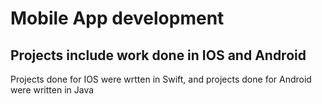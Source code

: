 # Mobile App development
## Projects include work done in IOS and Android
Projects done for IOS were wrtten in Swift, and projects done for Android were written in Java

